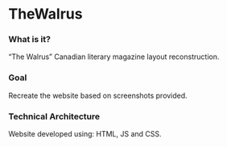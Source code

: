 # TheWalrus

### What is it?

“The Walrus” Canadian literary magazine layout reconstruction.

### Goal
Recreate the website based on screenshots provided.

### Technical Architecture

Website developed using: HTML, JS and CSS.
